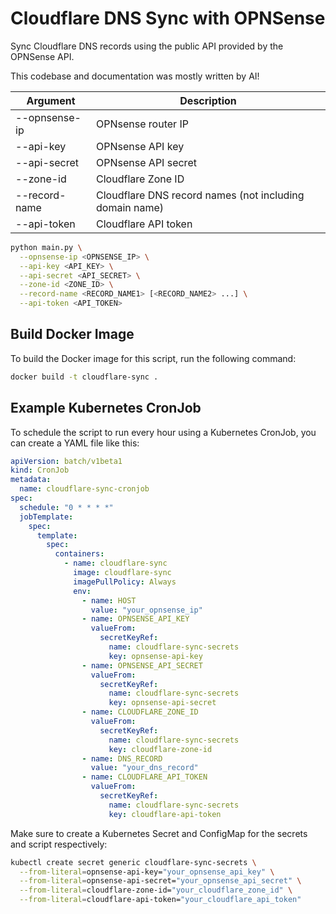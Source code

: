 # Cloudflare DNS Sync with OPNSense

Sync Cloudflare DNS records using the public API provided by the OPNSense API.

This codebase and documentation was mostly written by AI!

| Argument      | Description                                             |
| ------------- | ------------------------------------------------------- |
| --opnsense-ip | OPNsense router IP                                      |
| --api-key     | OPNsense API key                                        |
| --api-secret  | OPNsense API secret                                     |
| --zone-id     | Cloudflare Zone ID                                      |
| --record-name | Cloudflare DNS record names (not including domain name) |
| --api-token   | Cloudflare API token                                    |

```bash
python main.py \
  --opnsense-ip <OPNSENSE_IP> \
  --api-key <API_KEY> \
  --api-secret <API_SECRET> \
  --zone-id <ZONE_ID> \
  --record-name <RECORD_NAME1> [<RECORD_NAME2> ...] \
  --api-token <API_TOKEN>
```

## Build Docker Image

To build the Docker image for this script, run the following command:

```bash
docker build -t cloudflare-sync .
```

## Example Kubernetes CronJob

To schedule the script to run every hour using a Kubernetes CronJob, you can create a YAML file like this:

```yaml
apiVersion: batch/v1beta1
kind: CronJob
metadata:
  name: cloudflare-sync-cronjob
spec:
  schedule: "0 * * * *"
  jobTemplate:
    spec:
      template:
        spec:
          containers:
            - name: cloudflare-sync
              image: cloudflare-sync
              imagePullPolicy: Always
              env:
                - name: HOST
                  value: "your_opnsense_ip"
                - name: OPNSENSE_API_KEY
                  valueFrom:
                    secretKeyRef:
                      name: cloudflare-sync-secrets
                      key: opnsense-api-key
                - name: OPNSENSE_API_SECRET
                  valueFrom:
                    secretKeyRef:
                      name: cloudflare-sync-secrets
                      key: opnsense-api-secret
                - name: CLOUDFLARE_ZONE_ID
                  valueFrom:
                    secretKeyRef:
                      name: cloudflare-sync-secrets
                      key: cloudflare-zone-id
                - name: DNS_RECORD
                  value: "your_dns_record"
                - name: CLOUDFLARE_API_TOKEN
                  valueFrom:
                    secretKeyRef:
                      name: cloudflare-sync-secrets
                      key: cloudflare-api-token
```

Make sure to create a Kubernetes Secret and ConfigMap for the secrets and script respectively:

```bash
kubectl create secret generic cloudflare-sync-secrets \
  --from-literal=opnsense-api-key="your_opnsense_api_key" \
  --from-literal=opnsense-api-secret="your_opnsense_api_secret" \
  --from-literal=cloudflare-zone-id="your_cloudflare_zone_id" \
  --from-literal=cloudflare-api-token="your_cloudflare_api_token"
```
